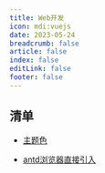 ```yaml
---
title: Web开发
icon: mdi:vuejs
date: 2023-05-24
breadcrumb: false
article: false
index: false
editLink: false
footer: false
---
```


## 清单

- [主题色](./vue/theme.md)

- [antd浏览器直接引入](./vue/antd.md)
